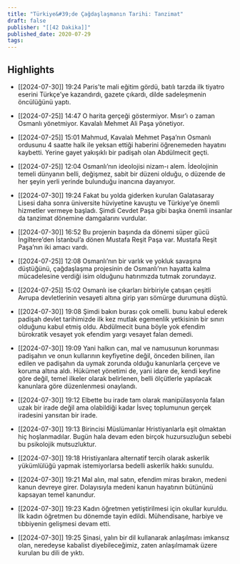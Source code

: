 ```yaml
---
title: "Türkiye&#39;de Çağdaşlaşmanın Tarihi: Tanzimat"
draft: false
publisher: "[[42 Dakika]]"
published_date: 2020-07-29
tags:
---
```



## Highlights
* [[2024-07-30]] 19:24  Paris’te mali eğitim gördü, batılı tarzda ilk tiyatro eserini Türkçe’ye kazandırdı, gazete çıkardı, dilde sadeleşmenin öncülüğünü yaptı.

* [[2024-07-25]] 14:47  O harita gerçeği göstermiyor. Mısır’ı o zaman Osmanlı yönetmiyor. Kavalalı Mehmet Ali Paşa yönetiyor.

* [[2024-07-25]] 15:01  Mahmud, Kavalalı Mehmet Paşa’nın Osmanlı ordusunu 4 saatte halk ile yeksan ettiği haberini öğrenemeden hayatını kaybetti. Yerine gayet yakışıklı bir padişah olan Abdülmecit geçti.

* [[2024-07-25]] 12:04  Osmanlı’nın ideolojisi nizam-ı alem. İdeolojinin temeli dünyanın belli, değişmez, sabit bir düzeni olduğu, o düzende de her şeyin yerli yerinde bulunduğu inancına dayanıyor.

* [[2024-07-30]] 19:24  Fakat bu yolda giderken kurulan Galatasaray Lisesi daha sonra üniversite hüviyetine kavuştu ve Türkiye’ye önemli hizmetler vermeye başladı. Şimdi Cevdet Paşa gibi başka önemli insanlar da tanzimat dönemine damgalarını vurdular.

* [[2024-07-30]] 16:52  Bu projenin başında da dönemi süper gücü İngiltere’den İstanbul’a dönen Mustafa Reşit Paşa var. Mustafa Reşit Paşa’nın iki amacı vardı.

* [[2024-07-25]] 12:08  Osmanlı’nın bir varlık ve yokluk savaşına düştüğünü, çağdaşlaşma projesinin de Osmanlı’nın hayatta kalma mücadelesine verdiği isim olduğunu hatırımızda tutmak zorundayız.

* [[2024-07-25]] 15:02  Osmanlı ise çıkarları birbiriyle çatışan çeşitli Avrupa devletlerinin vesayeti altına girip yarı sömürge durumuna düştü.

* [[2024-07-30]] 19:08  Şimdi bakın burası çok omelli. bunu kabul ederek padişah devlet tarihimizde ilk kez mutlak egemenlik yetkisinin bir sınırı olduğunu kabul etmiş oldu. Abdülmecit buna böyle yok efendim bürokratik vesayet yok efendim yargı vesayet falan demedi.

* [[2024-07-30]] 19:09  Yani halkın can, mal ve namusunun korunması padişahın ve onun kullarının keyfiyetine değil, önceden bilinen, ilan edilen ve padişahın da uymak zorunda olduğu kanunlarla çerçeve ve koruma altına aldı. Hükümet yönetimi de, yani idare de, kendi keyfine göre değil, temel ilkeler olarak belirlenen, belli ölçütlerle yapılacak kanunlara göre düzenlenmesi onaylandı.

* [[2024-07-30]] 19:12  Elbette bu irade tam olarak manipülasyonla falan uzak bir irade değil ama olabildiği kadar İsveç toplumunun gerçek iradesini yansıtan bir irade.

* [[2024-07-30]] 19:13  Birincisi Müslümanlar Hristiyanlarla eşit olmaktan hiç hoşlanmadılar. Bugün hala devam eden birçok huzursuzluğun sebebi bu psikolojik mutsuzluktur.

* [[2024-07-30]] 19:18  Hristiyanlara alternatif tercih olarak askerlik yükümlülüğü yapmak istemiyorlarsa bedelli askerlik hakkı sunuldu.

* [[2024-07-30]] 19:21  Mal alın, mal satın, efendim miras bırakın, medeni kanun devreye girer. Dolayısıyla medeni kanun hayatının bütününü kapsayan temel kanundur.

* [[2024-07-30]] 19:23  Kadın öğretmen yetiştirilmesi için okullar kuruldu. İlk kadın öğretmen bu dönemde tayin edildi. Mühendisane, harbiye ve tıbbiyenin gelişmesi devam etti.

* [[2024-07-30]] 19:25  Şinasi, yalın bir dil kullanarak anlaşılması imkansız olan, neredeyse kabalist diyebileceğimiz, zaten anlaşılmamak üzere kurulan bu dili de yıktı.

